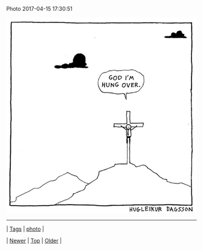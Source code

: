 <!--
title: Photo 2017-04-15 17
date: 2020-06-28T15:27:00.159Z
tags: photo
-->


Photo 2017-04-15 17:30:51

![](159607388515-0.jpg)

<!--BOTTOM-POST-NAVIGATION-->
---

| [Tags](tags.md) | [photo](tag-photo.md) |

| [Newer](159607375851.md) | [Top](index.md) | [Older](159630166681.md) |